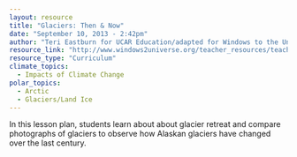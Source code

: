 ```yaml
---
layout: resource
title: "Glaciers: Then & Now"
date: "September 10, 2013 - 2:42pm"
author: "Teri Eastburn for UCAR Education/adapted for Windows to the Universe by Lisa Gardiner"
resource_link: "http://www.windows2universe.org/teacher_resources/teach_glacier.html"
resource_type: "Curriculum"
climate_topics:
  - Impacts of Climate Change
polar_topics:
  - Arctic
  - Glaciers/Land Ice
---
```


In this lesson plan, students learn about about glacier retreat and compare photographs of glaciers to observe how Alaskan glaciers have changed over the last century.
